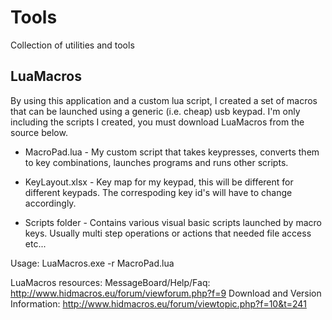 # Tools
Collection of utilities and tools

LuaMacros
-------------------------
By using this application and a custom lua script, I created a set of macros that can be launched using a generic (i.e. cheap) usb keypad. I'm only including the scripts I created, you must download LuaMacros from the source below.

- MacroPad.lua - My custom script that takes keypresses, converts them to key combinations, launches programs and runs other scripts.

- KeyLayout.xlsx - Key map for my keypad, this will be different for different keypads. The correspoding key id's will have to change accordingly.

- Scripts folder - Contains various visual basic scripts launched by macro keys. Usually multi step operations or actions that needed file access etc...

Usage:
    LuaMacros.exe -r MacroPad.lua


LuaMacros resources:
MessageBoard/Help/Faq: http://www.hidmacros.eu/forum/viewforum.php?f=9
Download and Version Information:  http://www.hidmacros.eu/forum/viewtopic.php?f=10&t=241
